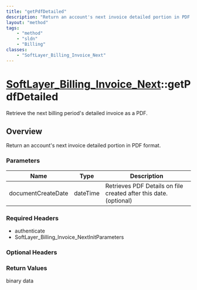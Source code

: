 ```yaml
---
title: "getPdfDetailed"
description: "Return an account's next invoice detailed portion in PDF format."
layout: "method"
tags:
    - "method"
    - "sldn"
    - "Billing"
classes:
    - "SoftLayer_Billing_Invoice_Next"
---
```

# [SoftLayer_Billing_Invoice_Next](/reference/services/SoftLayer_Billing_Invoice_Next)::getPdfDetailed

Retrieve the next billing period's detailed invoice as a PDF.


## Overview 
Return an account's next invoice detailed portion in PDF format.

### Parameters 
|Name | Type | Description |
| --- | --- | --- |
|documentCreateDate| dateTime| Retrieves PDF Details on file created after this date. (optional)|


### Required Headers
* authenticate
* SoftLayer_Billing_Invoice_NextInitParameters

### Optional Headers

### Return Values
binary data

